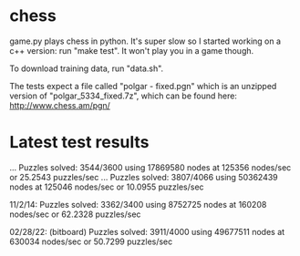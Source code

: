 chess
=====
game.py plays chess in python.  It's super slow so I started working on a c++ version: run "make test".  It won't play you in a game though.

To download training data, run "data.sh".

The tests expect a file called "polgar - fixed.pgn" which is an unzipped version of "polgar_5334_fixed.7z", which can be found here: http://www.chess.am/pgn/


Latest test results
====
 ...
 Puzzles solved: 3544/3600 using 17869580 nodes at 125356 nodes/sec or 25.2543 puzzles/sec
 ...
 Puzzles solved: 3807/4066 using 50362439 nodes at 125046 nodes/sec or 10.0955 puzzles/sec

11/2/14:
Puzzles solved: 3362/3400 using 8752725 nodes at 160208 nodes/sec or 62.2328 puzzles/sec

02/28/22: (bitboard)
Puzzles solved: 3911/4000 using 49677511 nodes at 630034 nodes/sec or 50.7299 puzzles/sec
